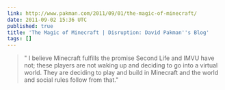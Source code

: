```yaml
---
link: http://www.pakman.com/2011/09/01/the-magic-of-minecraft/
date: 2011-09-02 15:36 UTC
published: true
title: 'The Magic of Minecraft | Disruption: David Pakman''s Blog'
tags: []
---
```


> " I believe Minecraft fulfills the promise Second Life and IMVU have not; these players are not waking up and deciding to go into a virtual world. They are deciding to play and build in Minecraft and the world and social rules follow from that."
